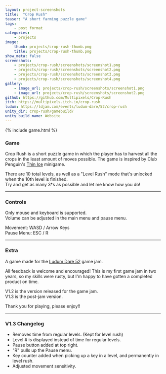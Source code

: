 ```yaml
---
layout: project-screenshots
title:  "Crop Rush"
teaser: "A short farming puzzle game"
tags:
    - post format
categories:
    - projects
image:
    thumb: projects/crop-rush-thumb.png
    title: projects/crop-rush-thumb.png
show_meta: false
screenshots: 
    - projects/crop-rush/screenshots/screenshot1.png
    - projects/crop-rush/screenshots/screenshot2.png
    - projects/crop-rush/screenshots/screenshot3.png
    - projects/crop-rush/screenshots/screenshot4.png
gallery:
    - image_url: projects/crop-rush/screenshots/screenshot1.png
    - image_url: projects/crop-rush/screenshots/screenshot2.png
github: https://github.com/Multipixels/Crop-Rush
itch: https://multipixels.itch.io/crop-rush
ludum: https://ldjam.com/events/ludum-dare/52/crop-rush
unity_dir: crop-rush/gamebuild/
unity_build_name: Website
---
```


{% include game.html %}

### Game

Crop Rush is a short puzzle game in which the player has to harvest all the crops in the least amount of moves possible. The game is inspired by Club Penguin's <a href="https://clubpenguin.fandom.com/wiki/Thin_Ice">Thin Ice</a> minigame.

There are 10 total levels, as well as a "Level Rush" mode that's unlocked when the 10th level is finished.&nbsp;&nbsp;<br>Try and get as many 3*s as possible and let me know how you do!

<hr>

### Controls

Only mouse and keyboard is supported.  
Volume can be adjusted in the main menu and pause menu.

Movement: WASD / Arrow Keys&nbsp;&nbsp;<br>Pause Menu: ESC / R

<hr>

### Extra

A game made for the <a href="https://ldjam.com/events/ludum-dare/52">Ludum Dare 52</a> game jam.

All feedback is welcome and encouraged! This is my first game jam in two years, so my skills were rusty, but I'm happy to have gotten a completed product on time.

V1.2 is the version released for the game jam.  
V1.3 is the post-jam version.

Thank you for playing, please enjoy!!

<hr>

### V1.3 Changelog
- Removes time from regular levels. (Kept for level rush)
- Level # is displayed instead of time for regular levels.
- Pause button added at top right.
- "R" pulls up the Pause menu.
- Key counter added when picking up a key in a level, and permanently in level rush.
- Adjusted movement sensitivity.